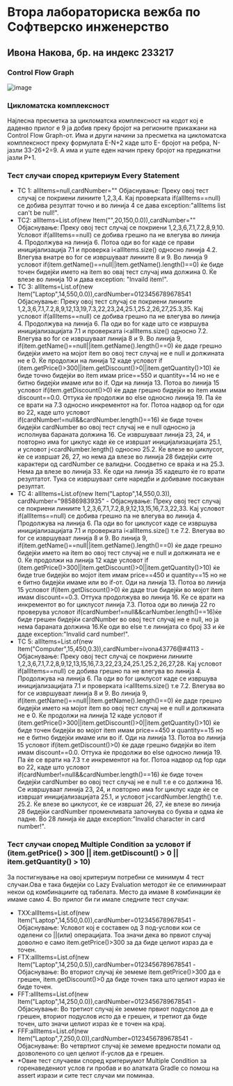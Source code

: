 # Втора лабораториска вежба по Софтверско инженерство
## Ивона Накова, бр. на индекс 233217
### Control Flow Graph
![image](https://github.com/user-attachments/assets/0e0f298c-ca21-4f5e-8776-6fb4a5db74c0)

### Цикломатска комплексност
Најлесна пресметка за цикломатска комплексност на кодот кој е даденво прилог е 9 ја добив преку бројот на регионите прикажани на Control Flow Graph-от. Има и други начини за пресметка на цикломатска комплексност преку формулата E-N+2 каде што E- бројот на ребра, N- јазли 33-26+2=9. А има и уште еден начин преку бројот на предикатни јазли P+1.
### Тест случаи според критериум Every Statement
+ ТС 1: allItems=null,cardNumber="" 
Објаснување: Преку овој тест случај се покриени линиите 1,2,3,4. Кај проверката if(allItems==null) се добива резултат точно и во линија 4 се дава exception:"allItems list can't be null!".
+ ТС2: allItems=List.of(new Item("",20,150,0.0)),cardNumber="" 
Објаснување: Преку овој тест случај се покриени 1,2,3,6,7.1,7.2,8,9,10. Условот if(allItems==null) се добива грешно па не влегува во линија 4. Продолжува на линија 6. Потоа оди во for каде се прави иницијализација 7.1 и проверка i<allItems.size() односно линија 4.2. Влегува внатре во for се извршуваат линиите 8 и 9. Во линија 9 условот if(item.getName()==null||item.getName().length()==0) ќе биде точен бидејќи името на item во овај тест случај има должина 0. Ќе влезе во линија 10 и дава exception: "Invaild item!".
+ ТС 3: allItems=List.of(new Item("Laptop",14,550,0.0)),cardNumber=0123456789678541 
Објаснување: Преку овој тест случај се покриени линиите 1,2,3,6,7.1,7.2,8,9,12,13,19,7.3,22,23,24,25.1,25.2,26,27,25.3,35. Кај условот if(allItems==null) се добива грешно па не влегува во линија 4. Продолжува на линија 6. Па оди во for каде што се извршува иницијализацијата 7.1 и проверката i<allItems.size() односно 7.2. Влегува во for се извршуваат линија 8 и 9. Во линија 9, if(item.getName()==null||item.getName().length()==0) ќе даде грешно бидејќи името на мојот item во овој тест случај не е null и должината не е 0. Ќе продолжи на линија 12 каде условот if (item.getPrice()>300||item.getDiscount()>0||item.getQuantity()>10) ќе биде точно бидејќи во item имам price==550 и quantity==14 но не е битно бидејќи имаме или во if. Оди на линија 13. Потоа во линија 15 условот if(item.getDiscount()>0) ќе даде грешно бидејќи во item имам discount==0.0. Оттука ќе продолжи во else односно линија 19. Па ќе се врати на 7.3 односно инкрементот на for. Потоа надвор од for оди во 22, каде што условот if(cardNumber!=null&&cardNumber.length()==16) ќе биде точен бидејќи cardNumber во овој тест случај не е null односно ја исполнува бараната должина 16. Се извршуваат линија 23, 24, и повторно има for циклус каде ќе се извршат иницијализацијата 25.1, и условот j<cardNumber.length() односно 25.2. Ќе влезе во циклусот, ќе се извршат 26, 27, но нема да влезе во линија 28 бидејќи сите карактери од cardNumber се валидни. Соодветно се враќа и на 25.3. Нема да влезе во линија 33. Ќе оди на линија 35 кадешто ќе го врати резултатот. Тука се извршуваат сите наредби и добиваме посакуван резултат.
+ ТС 4: allItems=List.of(new Item("Laptop",14,550,0.3)), cardNumber="98586983935" - Објаснување: Преку овој тест случај се покриени линиите 1,2,3,6,7.1,7.2,8,9,12,13,15,16,7.3,22,33. Кај условот if(allItems==null) се добива грешно па не влегува во линија 4. Продолжува на линија 6. Па оди во for циклусот каде се извршува иницијализацијата 7.1 и проверката i<allItems.size() т.е 7.2. Влегува во for се извршуваат линија 8 и 9. Во линија 9, if(item.getName()==null||item.getName().length()==0) ќе даде грешно бидејќи името на item во овој тест случај не е null и должината не е 0. Ќе продолжи на линија 12 каде условот if (item.getPrice()>300||item.getDiscount()>0||item.getQuantity()>10) ќе биде true бидејќи во мојот item имам price==450 и quantity==15 но не е битно бидејќи имаме или во if-от. Оди на линија 13. Потоа во линија 15 условот if(item.getDiscount()>0) ќе даде true бидејќи во мојот item имам discount==0.3. Оттука продолжува во линија 16. Ќе се врати на инкрементот во for циклусот линија 7.3. Потоа оди во линија 22 го проверува условот if(cardNumber!=null&&carNumber.length()==16)ќе биде грешен бидејќи cardNumber во овој тест случај не е null, но ја нема бараната должина 16.Ќе оди во else т.е линијата со број 33 и ќе даде exception:"Invalid card number!".
+ ТC 5: allItems=List.of(new Item("Computer",15,450,0.3)),cardNumber=ivona43776@#4113 - Објаснување: Преку овој тест случај се покриени линиите 1,2,3,6,7.1,7.2,8,9,12,13,15,16,7.3,22,23,24,25.1,25.2,26,27,28. Кај условот if(allItems==null) се добива грешно па не влегува во линија 4. Продолжува на линија 6. Па оди во for циклусот каде се извршува иницијализацијата 7.1 и проверката i<allItems.size() т.е 7.2. Влегува во for се извршуваат линија 8 и 9. Во линија 9, if(item.getName()==null||item.getName().length()==0) ќе даде грешно бидејќи името на мојот item во овој тест случај не е null и должината не е 0. Ќе продолжи на линија 12 каде условот if (item.getPrice()>300||item.getDiscount()>0||item.getQuantity()>10) ќе биде точен бидејќи во мојот item имам price==450 и quantity==15 но не е битно бидејќи имаме или во if. Оди на линија 13. Потоа во линија 15 условот if(item.getDiscount()>0) ќе даде грешно бидејќи во item имам discount==0.0. Оттука ќе продолжи во else односно линија 19. Па ќе се врати на 7.3 т.е инкрементот на for. Потоа надвор од foр оди во 22, каде што условот if(cardNumber!=null&&cardNumber.length()==16) ќе биде точен бидејќи cardNumber во овој тест случај не е null т.е е со должина 16. Се извршуваат линија 23, 24, и повторно има for циклус каде ќе се извршат иницијализацијата 25.1, и условот j<cardNumber.length() т.е. 25.2. Ќе влезе во циклусот, ќе се извршат 26, 27, ќе влезе во линија 28 бидејќи cardNumber променливата започнува со буква и одма ќе падне. Во 28 линија ќе даде exception:"Invalid character in card number!".
  
### Тест случаи според Multiple Condition за условот if (item.getPrice() > 300 || item.getDiscount() > 0 || item.getQuantity() > 10)
За постигнување на овој критериум потребни се минимум 4 тест случаи.Ова е така бидејќи со Lazy Evaluation методот ќе се елиминираат некои од комбинациите од табелата. Место да имаме 8 комбинации ќе имаме само 4. Во прилог би ги имале следните тест случаи:
+ TXX:allItems=List.of(new Item("Laptop",14,550,0.0)),cardNumber=0123456789678541  - Објаснување: Условот кој е составен од 3 под-услови кои се оделени со ||(или) операцијата. Тоа значи дека во првиот случај доволно е само item.getPrice()>300 за да биде целиот израз да е точен.
+ FTX:allItems=List.of(new Item("Laptop",14,250,0.5)),cardNumber=0123456789678541  - Објаснување: Во вториот случај ќе земеме item.getPrice()>300 да е грешен, item.getDiscount()>0 да биде точен така што целиот израз ќе биде точен.
+ FFT:allItems=List.of(new Item("Laptop",14,250,0.0)),cardNumber=0123456789678541  - Објаснување: Во третиот случај ќе земеме првиот подуслов да е грешен, вториот подуслов исто да е грешен, и третиот да биде точен, што значи целиот израз ќе е точен на крај.
+ FFF:allItems=List.of(new Item("Laptop",7,250,0.0)),cardNumber=0123456789678541  - Објаснување: Во четвртиот случај ќе земеме вредности помали од дозволеното со цел целиот if-услов да е грешен.
+ *Овие тест случаеви според критериумот Multiple Condition за горенаведениот услов ги пробав и во алатката Gradle со помош на assert изрази и сите тест случаи ми поминаа.
